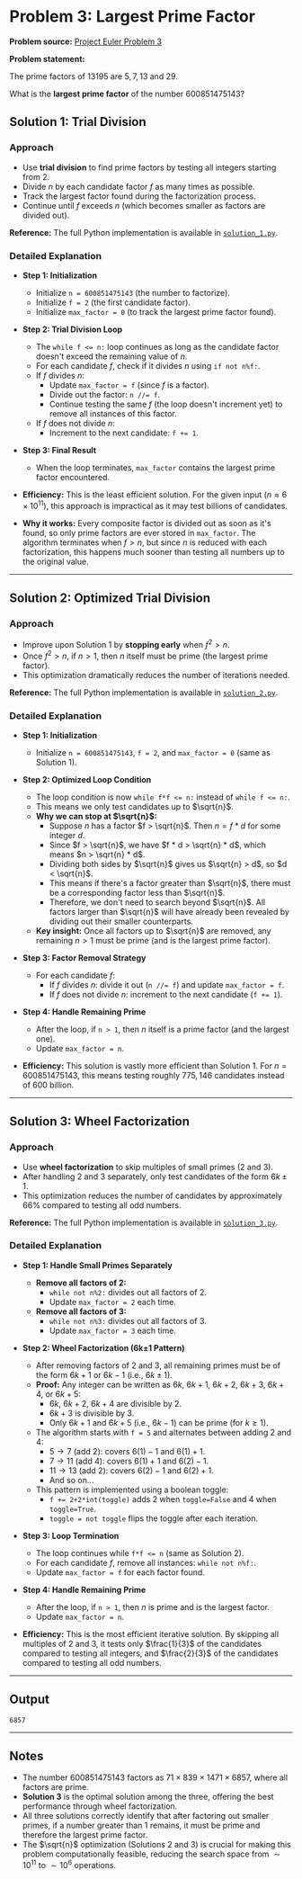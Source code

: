 # Problem 3: Largest Prime Factor

**Problem source:** [Project Euler Problem 3](https://projecteuler.net/problem=3)

**Problem statement:**

The prime factors of $13195$ are $5, 7, 13$ and $29$.

What is the **largest prime factor** of the number $600851475143$?

## Solution 1: Trial Division

### Approach

  - Use **trial division** to find prime factors by testing all integers starting from $2$.
  - Divide $n$ by each candidate factor $f$ as many times as possible.
  - Track the largest factor found during the factorization process.
  - Continue until $f$ exceeds $n$ (which becomes smaller as factors are divided out).

**Reference:** The full Python implementation is available in [`solution_1.py`](solution_1.py).

### Detailed Explanation

  - **Step 1: Initialization**
      - Initialize `n = 600851475143` (the number to factorize).
      - Initialize `f = 2` (the first candidate factor).
      - Initialize `max_factor = 0` (to track the largest prime factor found).
  
  - **Step 2: Trial Division Loop**
      - The `while f <= n:` loop continues as long as the candidate factor doesn't exceed the remaining value of $n$.
      - For each candidate $f$, check if it divides $n$ using `if not n%f:`.
      - If $f$ divides $n$:
          - Update `max_factor = f` (since $f$ is a factor).
          - Divide out the factor: `n //= f`.
          - Continue testing the same $f$ (the loop doesn't increment yet) to remove all instances of this factor.
      - If $f$ does not divide $n$:
          - Increment to the next candidate: `f += 1`.
  
  - **Step 3: Final Result**
      - When the loop terminates, `max_factor` contains the largest prime factor encountered.

  - **Efficiency:** This is the least efficient solution. For the given input ($n \approx 6 \times 10^{11}$), this approach is impractical as it may test billions of candidates.
  
  - **Why it works:** Every composite factor is divided out as soon as it's found, so only prime factors are ever stored in `max_factor`. The algorithm terminates when $f > n$, but since $n$ is reduced with each factorization, this happens much sooner than testing all numbers up to the original value.

-----

## Solution 2: Optimized Trial Division

### Approach

  - Improve upon Solution 1 by **stopping early** when $f^2 > n$.
  - Once $f^2 > n$, if $n > 1$, then $n$ itself must be prime (the largest prime factor).
  - This optimization dramatically reduces the number of iterations needed.

**Reference:** The full Python implementation is available in [`solution_2.py`](solution_2.py).

### Detailed Explanation

  - **Step 1: Initialization**
      - Initialize `n = 600851475143`, `f = 2`, and `max_factor = 0` (same as Solution 1).
  
  - **Step 2: Optimized Loop Condition**
      - The loop condition is now `while f*f <= n:` instead of `while f <= n:`.
      - This means we only test candidates up to $\sqrt{n}$.
      - **Why we can stop at $\sqrt{n}$:**
          - Suppose $n$ has a factor $f > \sqrt{n}$. Then $n = f * d$ for some integer $d$.
          - Since $f > \sqrt{n}$, we have $f * d > \sqrt{n} * d$, which means $n > \sqrt{n} * d$.
          - Dividing both sides by $\sqrt{n}$ gives us $\sqrt{n} > d$, so $d < \sqrt{n}$.
          - This means if there's a factor greater than $\sqrt{n}$, there must be a corresponding factor less than $\sqrt{n}$.
          - Therefore, we don't need to search beyond $\sqrt{n}$. All factors larger than $\sqrt{n}$ will have already been revealed by dividing out their smaller counterparts.
      - **Key insight:** Once all factors up to $\sqrt{n}$ are removed, any remaining $n > 1$ must be prime (and is the largest prime factor).
  
  - **Step 3: Factor Removal Strategy**
      - For each candidate $f$:
          - If $f$ divides $n$: divide it out (`n //= f`) and update `max_factor = f`.
          - If $f$ does not divide $n$: increment to the next candidate (`f += 1`).
  
  - **Step 4: Handle Remaining Prime**
      - After the loop, if `n > 1`, then $n$ itself is a prime factor (and the largest one).
      - Update `max_factor = n`.

  - **Efficiency:** This solution is vastly more efficient than Solution 1. For $n = 600851475143$, this means testing roughly $775{,}146$ candidates instead of $600$ billion.

-----

## Solution 3: Wheel Factorization

### Approach

  - Use **wheel factorization** to skip multiples of small primes ($2$ and $3$).
  - After handling $2$ and $3$ separately, only test candidates of the form $6k \pm 1$.
  - This optimization reduces the number of candidates by approximately $66\%$ compared to testing all odd numbers.

**Reference:** The full Python implementation is available in [`solution_3.py`](solution_3.py).

### Detailed Explanation

  - **Step 1: Handle Small Primes Separately**
      - **Remove all factors of 2:**
          - `while not n%2:` divides out all factors of $2$.
          - Update `max_factor = 2` each time.
      - **Remove all factors of 3:**
          - `while not n%3:` divides out all factors of $3$.
          - Update `max_factor = 3` each time.
  
  - **Step 2: Wheel Factorization (6k±1 Pattern)**
      - After removing factors of $2$ and $3$, all remaining primes must be of the form $6k + 1$ or $6k - 1$ (i.e., $6k \pm 1$).
      - **Proof:** Any integer can be written as $6k$, $6k+1$, $6k+2$, $6k+3$, $6k+4$, or $6k+5$:
          - $6k$, $6k+2$, $6k+4$ are divisible by $2$.
          - $6k+3$ is divisible by $3$.
          - Only $6k+1$ and $6k+5$ (i.e., $6k-1$) can be prime (for $k \geq 1$).
      - The algorithm starts with `f = 5` and alternates between adding $2$ and $4$:
          - $5 \rightarrow 7$ (add $2$): covers $6(1)-1$ and $6(1)+1$.
          - $7 \rightarrow 11$ (add $4$): covers $6(1)+1$ and $6(2)-1$.
          - $11 \rightarrow 13$ (add $2$): covers $6(2)-1$ and $6(2)+1$.
          - And so on...
      - This pattern is implemented using a boolean toggle:
          - `f += 2+2*int(toggle)` adds $2$ when `toggle=False` and $4$ when `toggle=True`.
          - `toggle = not toggle` flips the toggle after each iteration.
  
  - **Step 3: Loop Termination**
      - The loop continues while `f*f <= n` (same as Solution 2).
      - For each candidate $f$, remove all instances: `while not n%f:`.
      - Update `max_factor = f` for each factor found.
  
  - **Step 4: Handle Remaining Prime**
      - After the loop, if `n > 1`, then $n$ is prime and is the largest factor.
      - Update `max_factor = n`.
    
  - **Efficiency:** This is the most efficient iterative solution. By skipping all multiples of $2$ and $3$, it tests only $\frac{1}{3}$ of the candidates compared to testing all integers, and $\frac{2}{3}$ of the candidates compared to testing all odd numbers.

-----

## Output

```
6857
```

-----

## Notes

  - The number $600851475143$ factors as $71 \times 839 \times 1471 \times 6857$, where all factors are prime.
  - **Solution 3** is the optimal solution among the three, offering the best performance through wheel factorization.
  - All three solutions correctly identify that after factoring out smaller primes, if a number greater than $1$ remains, it must be prime and therefore the largest prime factor.
  - The $\sqrt{n}$ optimization (Solutions 2 and 3) is crucial for making this problem computationally feasible, reducing the search space from $\sim 10^{11}$ to $\sim 10^6$ operations.
